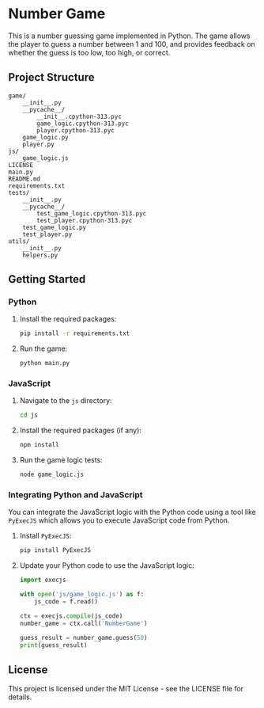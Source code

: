 # Number Game

This is a number guessing game implemented in Python. The game allows the player to guess a number between 1 and 100, and provides feedback on whether the guess is too low, too high, or correct.

## Project Structure

```
game/
    __init__.py
    __pycache__/
        __init__.cpython-313.pyc
        game_logic.cpython-313.pyc
        player.cpython-313.pyc
    game_logic.py
    player.py
js/
    game_logic.js
LICENSE
main.py
README.md
requirements.txt
tests/
    __init__.py
    __pycache__/
        test_game_logic.cpython-313.pyc
        test_player.cpython-313.pyc
    test_game_logic.py
    test_player.py
utils/
    __init__.py
    helpers.py
```

## Getting Started

### Python

1. Install the required packages:

    ```bash
    pip install -r requirements.txt
    ```

2. Run the game:

    ```bash
    python main.py
    ```

### JavaScript

1. Navigate to the `js` directory:

    ```bash
    cd js
    ```

2. Install the required packages (if any):

    ```bash
    npm install
    ```

3. Run the game logic tests:

    ```bash
    node game_logic.js
    ```

### Integrating Python and JavaScript

You can integrate the JavaScript logic with the Python code using a tool like `PyExecJS` which allows you to execute JavaScript code from Python.

1. Install `PyExecJS`:

    ```bash
    pip install PyExecJS
    ```

2. Update your Python code to use the JavaScript logic:

    ```python
    import execjs

    with open('js/game_logic.js') as f:
        js_code = f.read()

    ctx = execjs.compile(js_code)
    number_game = ctx.call('NumberGame')

    guess_result = number_game.guess(50)
    print(guess_result)
    ```

## License

This project is licensed under the MIT License - see the LICENSE file for details.
